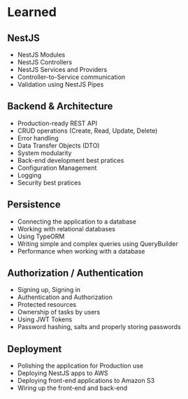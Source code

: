 <div align='justify'>

# **Learned**

## NestJS

- NestJS Modules
- NestJS Controllers
- NestJS Services and Providers
- Controller-to-Service communication
- Validation using NestJS Pipes

## Backend & Architecture

- Production-ready REST API
- CRUD operations (Create, Read, Update, Delete)
- Error handling
- Data Transfer Objects (DTO)
- System modularity
- Back-end development best pratices
- Configuration Management
- Logging
- Security best pratices

## Persistence

- Connecting the application to a database
- Working with relational databases
- Using TypeORM
- Writing simple and complex queries using QueryBuilder
- Performance when working with a database

## Authorization / Authentication

- Signing up, Signing in
- Authentication and Authorization
- Protected resources
- Ownership of tasks by users
- Using JWT Tokens
- Password hashing, salts and properly storing passwords

## Deployment

- Polishing the application for Production use
- Deploying NestJS apps to AWS
- Deploying front-end applications to Amazon S3
- Wiring up the front-end and back-end

</div>
